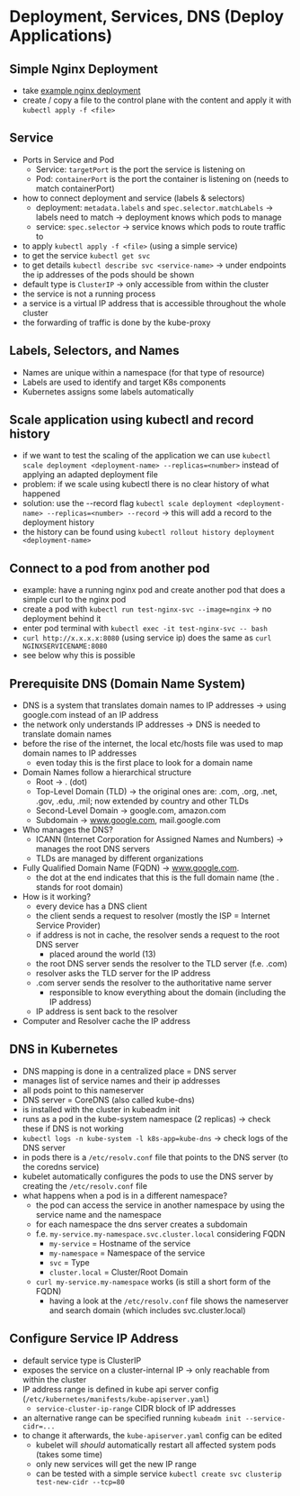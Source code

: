 # Deployment, Services, DNS (Deploy Applications)

## Simple Nginx Deployment
- take [example nginx deployment](https://kubernetes.io/docs/concepts/workloads/controllers/deployment/)
- create / copy a file to the control plane with the content and apply it with `kubectl apply -f <file>`

## Service
- Ports in Service and Pod
  - Service: `targetPort` is the port the service is listening on
  - Pod: `containerPort` is the port the container is listening on (needs to match containerPort)
- how to connect deployment and service (labels & selectors)
  - deployment: `metadata.labels` and `spec.selector.matchLabels` -> labels need to match -> deployment knows which pods to manage
  - service: `spec.selector` -> service knows which pods to route traffic to
- to apply `kubectl apply -f <file>` (using a simple service)
- to get the service `kubectl get svc`
- to get details `kubectl describe svc <service-name>` -> under endpoints the ip addresses of the pods should be shown
- default type is `ClusterIP` -> only accessible from within the cluster
- the service is not a running process
- a service is a virtual IP address that is accessible throughout the whole cluster
- the forwarding of traffic is done by the kube-proxy

## Labels, Selectors, and Names
- Names are unique within a namespace (for that type of resource)
- Labels are used to identify and target K8s components
- Kubernetes assigns some labels automatically

## Scale application using kubectl and record history
- if we want to test the scaling of the application we can use `kubectl scale deployment <deployment-name> --replicas=<number>` instead of applying an adapted deployment file
- problem: if we scale using kubectl there is no clear history of what happened
- solution: use the --record flag `kubectl scale deployment <deployment-name> --replicas=<number> --record` -> this will add a record to the deployment history
- the history can be found using `kubectl rollout history deployment <deployment-name>`

## Connect to a pod from another pod
- example: have a running nginx pod and create another pod that does a simple curl to the nginx pod
- create a pod with `kubectl run test-nginx-svc --image=nginx` -> no deployment behind it
- enter pod terminal with `kubectl exec -it test-nginx-svc -- bash`
- `curl http://x.x.x.x:8080` (using service ip) does the same as `curl NGINXSERVICENAME:8080`
- see below why this is possible

## Prerequisite DNS (Domain Name System)
- DNS is a system that translates domain names to IP addresses -> using google.com instead of an IP address
- the network only understands IP addresses -> DNS is needed to translate domain names
- before the rise of the internet, the local etc/hosts file was used to map domain names to IP addresses
  - even today this is the first place to look for a domain name
- Domain Names follow a hierarchical structure
  - Root -> . (dot)
  - Top-Level Domain (TLD) -> the original ones are: .com, .org, .net, .gov, .edu, .mil; now extended by country and other TLDs 
  - Second-Level Domain -> google.com, amazon.com
  - Subdomain -> www.google.com, mail.google.com
- Who manages the DNS?
  - ICANN (Internet Corporation for Assigned Names and Numbers) -> manages the root DNS servers
  - TLDs are managed by different organizations
- Fully Qualified Domain Name (FQDN) -> www.google.com.
  - the dot at the end indicates that this is the full domain name (the . stands for root domain)
- How is it working?
  - every device has a DNS client
  - the client sends a request to resolver (mostly the ISP = Internet Service Provider)
  - if address is not in cache, the resolver sends a request to the root DNS server
    - placed around the world (13)
  - the root DNS server sends the resolver to the TLD server (f.e. .com)
  - resolver asks the TLD server for the IP address
  - .com server sends the resolver to the authoritative name server
    - responsible to know everything about the domain (including the IP address)
  - IP address is sent back to the resolver
- Computer and Resolver cache the IP address

## DNS in Kubernetes
- DNS mapping is done in a centralized place = DNS server
- manages list of service names and their ip addresses
- all pods point to this nameserver
- DNS server = CoreDNS (also called kube-dns)
- is installed with the cluster in kubeadm init
- runs as a pod in the kube-system namespace (2 replicas) -> check these if DNS is not working
- `kubectl logs -n kube-system -l k8s-app=kube-dns` -> check logs of the DNS server
- in pods there is a `/etc/resolv.conf` file that points to the DNS server (to the coredns service)
- kubelet automatically configures the pods to use the DNS server by creating the `/etc/resolv.conf` file
- what happens when a pod is in a different namespace?
  - the pod can access the service in another namespace by using the service name and the namespace
  - for each namespace the dns server creates a subdomain
  - f.e. `my-service.my-namespace.svc.cluster.local` considering FQDN
    - `my-service` = Hostname of the service
    - `my-namespace` = Namespace of the service
    - `svc` = Type
    - `cluster.local` = Cluster/Root Domain
  - `curl my-service.my-namespace` works (is still a short form of the FQDN)
    - having a look at the `/etc/resolv.conf` file shows the nameserver and search domain (which includes svc.cluster.local)

## Configure Service IP Address
- default service type is ClusterIP
- exposes the service on a cluster-internal IP -> only reachable from within the cluster
- IP address range is defined in kube api server config (`/etc/kubernetes/manifests/kube-apiserver.yaml`)
  - `service-cluster-ip-range` CIDR block of IP addresses
- an alternative range can be specified running `kubeadm init --service-cidr=...`
- to change it afterwards, the `kube-apiserver.yaml` config can be edited
  - kubelet will _should_ automatically restart all affected system pods (takes some time)
  - only new services will get the new IP range
  - can be tested with a simple service `kubectl create svc clusterip test-new-cidr --tcp=80`

